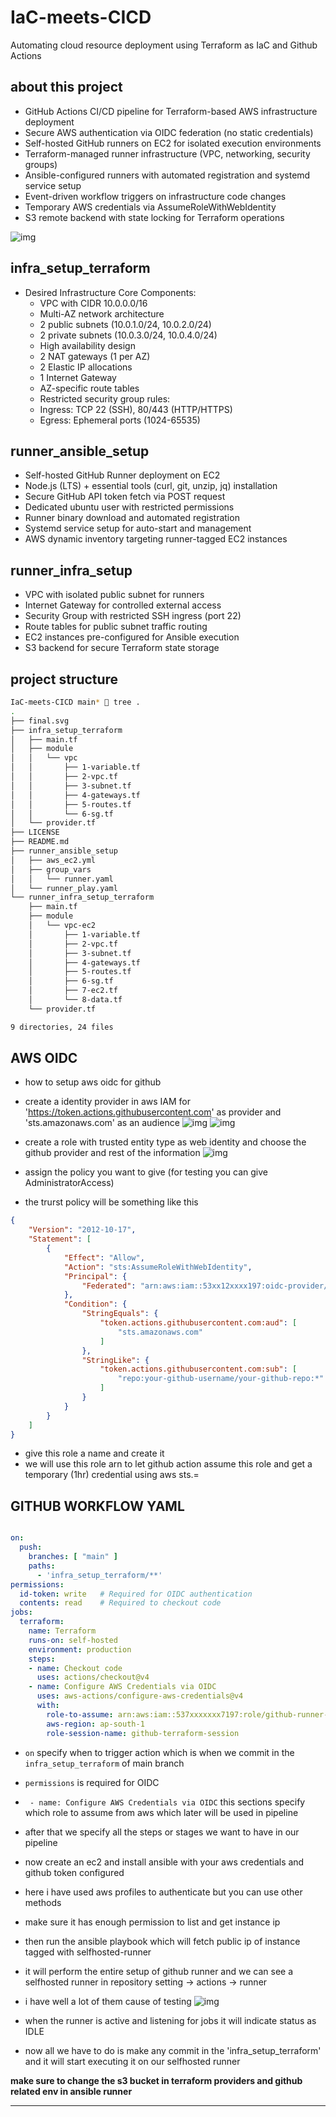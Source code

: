 # IaC-meets-CICD
Automating cloud resource deployment using Terraform as IaC and Github Actions

## about this project
- GitHub Actions CI/CD pipeline for Terraform-based AWS infrastructure deployment
- Secure AWS authentication via OIDC federation (no static credentials)
- Self-hosted GitHub runners on EC2 for isolated execution environments
- Terraform-managed runner infrastructure (VPC, networking, security groups)
- Ansible-configured runners with automated registration and systemd service setup
- Event-driven workflow triggers on infrastructure code changes
- Temporary AWS credentials via AssumeRoleWithWebIdentity
- S3 remote backend with state locking for Terraform operations

![img](https://github.com/luffyxxsenpai/IaC-meets-CICD/blob/main/img/final.svg)


## infra_setup_terraform
- Desired Infrastructure Core Components:
   - VPC with CIDR 10.0.0.0/16
   - Multi-AZ network architecture
    -    2 public subnets (10.0.1.0/24, 10.0.2.0/24)
    -    2 private subnets (10.0.3.0/24, 10.0.4.0/24)
   - High availability design
    -    2 NAT gateways (1 per AZ)
    -    2 Elastic IP allocations
    -    1 Internet Gateway
    -    AZ-specific route tables
    - Restricted security group rules:
     -    Ingress: TCP 22 (SSH), 80/443 (HTTP/HTTPS)
     -   Egress: Ephemeral ports (1024-65535)

## runner_ansible_setup
- Self-hosted GitHub Runner deployment on EC2
- Node.js (LTS) + essential tools (curl, git, unzip, jq) installation
- Secure GitHub API token fetch via POST request
- Dedicated ubuntu user with restricted permissions
- Runner binary download and automated registration
- Systemd service setup for auto-start and management
- AWS dynamic inventory targeting runner-tagged EC2 instances

## runner_infra_setup
- VPC with isolated public subnet for runners
- Internet Gateway for controlled external access
- Security Group with restricted SSH ingress (port 22)
- Route tables for public subnet traffic routing
- EC2 instances pre-configured for Ansible execution
- S3 backend for secure Terraform state storage

## project structure
```bash
IaC-meets-CICD main*​​​ 󱍢 tree .                          
.
├── final.svg
├── infra_setup_terraform
│   ├── main.tf
│   ├── module
│   │   └── vpc
│   │       ├── 1-variable.tf
│   │       ├── 2-vpc.tf
│   │       ├── 3-subnet.tf
│   │       ├── 4-gateways.tf
│   │       ├── 5-routes.tf
│   │       └── 6-sg.tf
│   └── provider.tf
├── LICENSE
├── README.md
├── runner_ansible_setup
│   ├── aws_ec2.yml
│   ├── group_vars
│   │   └── runner.yaml
│   └── runner_play.yaml
└── runner_infra_setup_terraform
    ├── main.tf
    ├── module
    │   └── vpc-ec2
    │       ├── 1-variable.tf
    │       ├── 2-vpc.tf
    │       ├── 3-subnet.tf
    │       ├── 4-gateways.tf
    │       ├── 5-routes.tf
    │       ├── 6-sg.tf
    │       ├── 7-ec2.tf
    │       └── 8-data.tf
    └── provider.tf

9 directories, 24 files
```

## AWS OIDC
- how to setup aws oidc for github
- create a identity provider in aws IAM for 'https://token.actions.githubusercontent.com' as provider and 'sts.amazonaws.com' as an audience
![img](https://github.com/luffyxxsenpai/IaC-meets-CICD/blob/main/img/identity.png)
![img](https://github.com/luffyxxsenpai/IaC-meets-CICD/blob/main/img/identity1.png)

- create a role with trusted entity type as web identity and choose the github provider and rest of the information
![img](https://github.com/luffyxxsenpai/IaC-meets-CICD/blob/main/img/role.png)

- assign the policy you want to give (for testing you can give AdministratorAccess)
- the trurst policy will be something like this
```json
{
    "Version": "2012-10-17",
    "Statement": [
        {
            "Effect": "Allow",
            "Action": "sts:AssumeRoleWithWebIdentity",
            "Principal": {
                "Federated": "arn:aws:iam::53xx12xxxx197:oidc-provider/token.actions.githubusercontent.com"
            },
            "Condition": {
                "StringEquals": {
                    "token.actions.githubusercontent.com:aud": [
                        "sts.amazonaws.com"
                    ]
                },
                "StringLike": {
                    "token.actions.githubusercontent.com:sub": [
                        "repo:your-github-username/your-github-repo:*"
                    ]
                }
            }
        }
    ]
}
```
- give this role a name and create it
- we will use this role arn to let github action assume this role and get a temporary (1hr) credential using aws sts.=

## GITHUB WORKFLOW YAML

```yml

on:
  push:
    branches: [ "main" ]
    paths:
      - 'infra_setup_terraform/**'
permissions:
  id-token: write   # Required for OIDC authentication
  contents: read    # Required to checkout code
jobs:
  terraform:
    name: Terraform
    runs-on: self-hosted
    environment: production
    steps:
    - name: Checkout code
      uses: actions/checkout@v4
    - name: Configure AWS Credentials via OIDC
      uses: aws-actions/configure-aws-credentials@v4
      with:
        role-to-assume: arn:aws:iam::537xxxxxxx7197:role/github-runner-terraform-vpc
        aws-region: ap-south-1
        role-session-name: github-terraform-session
```

- `on` specify when to trigger action which is when we commit in the `infra_setup_terraform` of main branch

- `permissions` is required for OIDC 
- ` - name: Configure AWS Credentials via OIDC` this sections specify which role to assume from aws which later will be used in pipeline
- after that we specify all the steps or stages we want to have in our pipeline

- now create an ec2 and install ansible with your aws credentials and github token configured
- here i have used aws profiles to authenticate but you can use other methods
- make sure it has enough permission to list and get instance ip
- then run the ansible playbook which will fetch public ip of instance tagged with selfhosted-runner
- it will perform the entire setup of github runner and we can see a selfhosted runner in repository setting -> actions -> runner
- i have well a lot of them cause of testing 
![img](https://github.com/luffyxxsenpai/IaC-meets-CICD/blob/main/img/runner.png)
- when the runner is active and listening for jobs it will indicate status as IDLE

- now all we have to do is make any commit in the 'infra_setup_terraform' and it will start executing it on our selfhosted runner

**make sure to change the s3 bucket in terraform providers and github related env in ansible runner**

---

